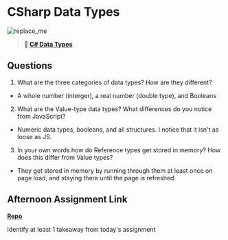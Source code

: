 # CSharp Data Types

![replace_me](https://codeworks.blob.core.windows.net/public/assets/img/illustrations/placeholder.svg)

> **📖 [C# Data Types](https://codeworksacademy.com/fs-student-guide/resources/wk10/01-CSharp-Generics)**

## Questions

1. What are the three categories of data types? How are they different?

- A whole number (interger), a real number (double type), and Booleans

2. What are the Value-type data types? What differences do you notice from JavaScript?

- Numeric data types, booleans, and all structures. I notice that it isn't as loose as JS.

3. In your own words how do Reference types get stored in memory? How does this differ from Value types?

- They get stored in memory by running through them at least once on page load, and staying there until the page is refreshed.


## Afternoon Assignment Link

**[Repo](https://github.com/Thomas-Daily/ChoreScore)**

Identify at least 1 takeaway from today's assignment
